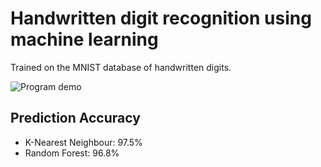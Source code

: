 # Handwritten digit recognition using machine learning
Trained on the MNIST database of handwritten digits.

![Program demo](https://media.giphy.com/media/KYFVlapxijkxlWWNOm/giphy.gif)

## Prediction Accuracy
- K-Nearest Neighbour: 97.5% 
- Random Forest: 96.8%  
